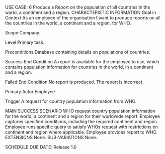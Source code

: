 USE CASE: 6 Produce a Report on the population of all countries in the world, a continent and a region.
CHARACTERISTIC INFORMATION
Goal in Context
As an employee of the organisation I want to produce reports on all the countries in the world, a continent and a region, for WHO.

Scope
Company.

Level
Primary task.

Preconditions
Database containing details on populations of countries.

Success End Condition
A report is available for the employee to use, which contains population information for countries in the world, in a continent and a region.

Failed End Condition
No report is produced. The report is incorrect.

Primary Actor
Employee

Trigger
A request for country population information from WHO.

MAIN SUCCESS SCENARIO
WHO request country population information for the world, a continent and a region for their worldwide report.
Employee captures specified conditions, including the required continent and region.
Employee runs specific query to satisfy WHOs request with restrictions on continent and region where applicable.
Employee provides report to WHO.
EXTENSIONS
None.
SUB-VARIATIONS
None.

SCHEDULE
DUE DATE: Release 1.0